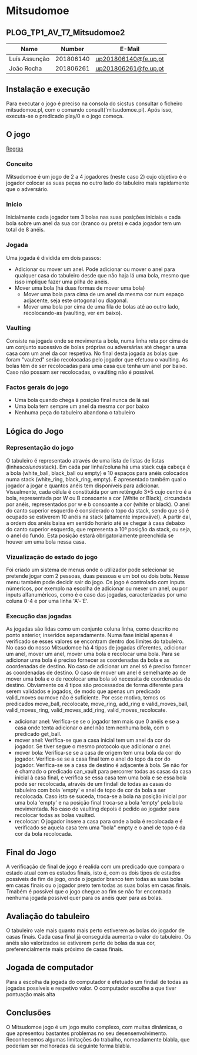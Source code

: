 # Mitsudomoe
## PLOG_TP1_AV_T7_Mitsudomoe2

| Name             | Number    | E-Mail             |
| ---------------- | --------- | ------------------ |
| Luís Assunção    | 201806140 |up201806140@fe.up.pt|
| João Rocha       | 201806261 |up201806261@fe.up.pt|


## Instalação e execução
Para executar o jogo é preciso na consola do sicstus consultar o ficheiro mitsudomoe.pl, com o comando consult('mitsudomoe.pl). Após isso, executa-se o predicado play/0 e o jogo começa.


## O jogo

[Regras](https://www.nestorgames.com/rulebooks/MITSUDOMOE_EN.pdf)

### Conceito
Mitsudomoe é um jogo de 2 a 4 jogadores (neste caso 2) cujo objetivo é o jogador colocar as suas peças no outro lado do tabuleiro mais rapidamente que o adversário. 

### Início
Inicialmente cada jogador tem 3 bolas nas suas posições iniciais e cada bola sobre um anel da sua cor (branco ou preto) e cada jogador tem um total de 8 anéis.

### Jogada
Uma jogada é dividida em dois passos:
- Adicionar ou mover um anel. Pode adicionar ou mover o anel para qualquer casa do tabuleiro desde que não haja lá uma bola, mesmo que isso implique fazer uma pilha de anéis.
- Mover uma bola (há duas formas de mover uma bola)
    - Mover uma bola para cima de um anel da mesma cor num espaço adjacente, seja este ortogonal ou diagonal.
    - Mover uma bola por cima de uma fila de bolas até ao outro lado, recolocando-as (vaulting, ver em baixo).

### Vaulting
Consiste na jogada onde se movimenta a bola, numa linha reta por cima de um conjunto sucessivo de bolas próprias ou adversárias até chegar a uma casa com um anel da cor respetiva. No final desta jogada as bolas que foram "vaulted" serão recolocadas pelo jogador que efetuou o vaulting. As bolas têm de ser recolocadas para uma casa que tenha um anel por baixo. Caso não possam ser recolocadas, o vaulting não é possível.

### Factos gerais do jogo
- Uma bola quando chega à posição final nunca de lá sai
- Uma bola tem sempre um anel da mesma cor por baixo
- Nenhuma peça do tabuleiro abandona o tabuleiro



## Lógica do Jogo

### Representação do jogo
O tabuleiro é representado através de uma lista de listas de listas (linhas*colunas*stack). Em cada par linha/coluna há uma stack cuja cabeça é a bola (white_ball, black_ball ou empty) e 10 espaços para anéis colocados numa stack (white_ring, black_ring, empty). É apresentado também qual o jogador a jogar e quantos anéis tem disponíveis para adicionar.
Visualmente, cada célula é constituída por um retêngulo 3*5 cujo centro é a bola, representada por W ou B consoante a cor (White or Black), circundada por anéis, representados por w e b consoante a cor (white or black). O anel do canto superior esquerdo é considerado o topo da stack, sendo que só é ocupado se estiverem 10 anéis na stack (altamente improvável). A partir daí, a ordem dos anéis baixa em sentido horário até se chegar à casa debaixo do canto superior esquerdo, que representa a 10ª posição da stack, ou seja, o anel do fundo. Esta posição estará obrigatoriamente preenchida se houver um uma bola nessa casa.

### Vizualização do estado do jogo
Foi criado um sistema de menus onde o utilizador pode selecionar se pretende jogar com 2 pessoas, duas pessoas e um bot ou dois bots. Nesse menu também pode decidir sair do jogo.
Os jogo é controlado com inputs númericos, por exemplo na escolha de adicionar ou mexer um anel, ou por inputs alfanuméricos, como é o caso das jogadas, caracterizadas por uma coluna 0-4 e por uma linha 'A'-'E'.

### Execução das jogadas
As jogadas são lidas como um conjunto coluna linha, como descrito no ponto anterior, inseridos separadamente. Numa fase inicial apenas é verificado se esses valores se encontram dentro dos limites do tabuleiro.
No caso do nosso Mitsudomoe há 4 tipos de jogadas diferentes, adicionar um anel, mover um anel, mover uma bola e recolocar uma bola. Para se adicionar uma bola é preciso fornecer as coordenadas da bola e as coordenadas de destino. No caso de adicionar um anel só é preciso forncer as coordenadas de destino. O caso de mover um anel é semelhante ao de mover uma bola e o de recolocar uma bola só necessita de coordenadas de destino. Obviamente os 4 tipos são processados de forma diferente para serem validados e jogados, de modo que apenas um predicado valid_moves ou move não é suficiente. Por esse motivo, temos os predicados move_ball, recolocate, move_ring, add_ring e valid_moves_ball, valid_moves_ring, valid_moves_add_ring, valid_moves_recolocate.

- adicionar anel: Verifica-se se o jogador tem mais que 0 anéis e se a casa onde tenta adicionar o anel não tem nenhuma bola, com o predicado get_ball. 
- mover anel: Verifica-se que a casa inicial tem um anel da cor do jogador. Se tiver segue o mesmo protocolo que adicionar o anel.
- mover bola: Verifica-se se a casa de origem tem uma bola da cor do jogador. Verifica-se se a casa final tem o anel do topo da cor do jogador. Verifica-se se a casa de destino é adjacente à bola. Se não for é chamado o predicado can_vault para percorrer todas as casas da casa inicial à casa final, e verifica se essa casa tem uma bola e se essa bola pode ser recolocada, através de um findall de todas as casas do tabuleiro com bola 'empty' e anel de topo de cor da bola a ser recolocada. Caso isto se suceda, troca-se a bola na posição inicial por uma bola 'empty' e na posição final troca-se a bola 'empty' pela bola movimentada. No caso do vaulting depois é pedido ao jogador para recolocar todas as bolas vaulted.
- recolocar: O jogador insere a casa para onde a bola é recolocada e é verificado se aquela casa tem uma "bola" empty e o anel de topo é da cor da bola recolocada.

## Final do Jogo
A verificação de final de jogo é realida com um predicado que compara o estado atual com os estados finais, isto é, com os dois tipos de estados possíveis de fim de jogo, onde o jogador branco tem todas as suas bolas em casas finais ou o jogador preto tem todas as suas bolas em casas finais.
Tmabém é possível que o jogo chegue ao fim se não for encontrada nenhuma jogada possível quer para os anéis quer para as bolas.

## Avaliação do tabuleiro 
O tabuleiro vale mais quanto mais perto estiverem as bolas do jogador de casas finais. Cada casa final já conseguida aumenta o valor do tabuleiro. Os anéis são valorizados se estiverem perto de bolas da sua cor, preferencialmente mais próximo de casas finais.

## Jogada de computador
Para a escolha da jogada do computador é efetuado um findall de todas as jogadas possíveis e respetivo valor. O computador escolhe a que tiver pontuação mais alta

## Conclusões 
O Mitsudomoe jogo é um jogo muito complexo, com muitas dinâmicas, o que apresentou bastantes problemas no seu desensenvolvimento. Reconhecemos algumas limitações do trabalho, nomeadamente blabla, que poderiam ser melhoradas da seguinte forma blabla.